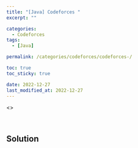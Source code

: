 ```yaml
---
title: "[Java] Codeforces "
excerpt: ""

categories:
  - Codeforces
tags:
  - [Java]

permalink: /categories/codeforces/codeforces-/

toc: true
toc_sticky: true

date: 2022-12-27
last_modified_at: 2022-12-27
---
```


<>

<br>

## Solution

```java

```